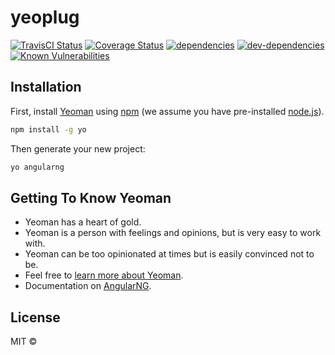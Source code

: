 # yeoplug
> 


[![TravisCI Status][travis-image]][travis-url]
[![Coverage Status][coveralls-image]][coveralls-url]
[![dependencies][dependencies-image]][dependencies-url]
[![dev-dependencies][dev-dependencies-image]][dev-dependencies-url]
[![Known Vulnerabilities][vulnerabilities-image]][vulnerabilities-url]

## Installation

First, install [Yeoman](http://yeoman.io) using [npm](https://www.npmjs.com/) (we assume you have pre-installed [node.js](https://nodejs.org/)).

```bash
npm install -g yo
```

Then generate your new project:

```bash
yo angularng
```

## Getting To Know Yeoman

 * Yeoman has a heart of gold.
 * Yeoman is a person with feelings and opinions, but is very easy to work with.
 * Yeoman can be too opinionated at times but is easily convinced not to be.
 * Feel free to [learn more about Yeoman](http://yeoman.io/).
 * Documentation on [AngularNG](https://github.com/yadickson/generator-angularng).


## License

MIT © [](https://github.com/sresenthil)


[travis-image]: https://travis-ci.org/sresenthil/yeoplug.svg
[travis-url]: https://travis-ci.org/sresenthil/yeoplug

[coveralls-image]: https://coveralls.io/repos/github/sresenthil/yeoplug/badge.svg
[coveralls-url]: https://coveralls.io/github/sresenthil/yeoplug

[dependencies-image]: https://david-dm.org/sresenthil/yeoplug/status.svg
[dependencies-url]: https://david-dm.org/sresenthil/yeoplug?view=list

[dev-dependencies-image]: https://david-dm.org/sresenthil/yeoplug/dev-status.svg
[dev-dependencies-url]: https://david-dm.org/sresenthil/yeoplug?type=dev&view=list

[vulnerabilities-image]: https://snyk.io/package/npm/yeoplug/badge.svg
[vulnerabilities-url]: https://snyk.io/package/npm/yeoplug
